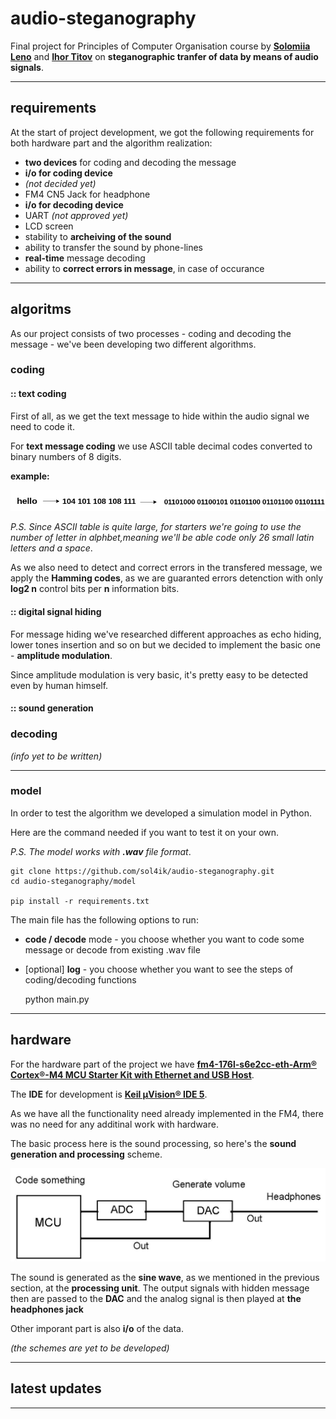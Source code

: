 # audio-steganography
Final project for Principles of Computer Organisation course by **[Solomiia Leno](https://github.com/sol4ik)** and **[Ihor Titov](https://github.com/lurak)** on **steganographic tranfer of data by means of audio signals**.

---
## requirements
At the start of project development, we got the following requirements for both hardware part and the algorithm realization:
* **two devices** for coding and decoding the message
 * **i/o for coding device**
  * *(not decided yet)*
  * FM4 CN5 Jack for headphone
 * **i/o for decoding device**
  * UART *(not approved yet)*
  * LCD screen
* stability to **archeiving of the sound**
* ability to transfer the sound by phone-lines
* **real-time** message decoding
* ability to **correct errors in message**, in case of occurance
---

## algoritms
As our project consists of two processes - coding and decoding the message - we've been developing two different algorithms.

### coding
#### :: text coding
First of all, as we get the text message to hide within the audio signal we need to code it.

For **text message coding** we use ASCII table decimal codes converted to binary numbers of 8 digits. 

**example:**

![text coding](https://github.com/sol4ik/audio-steganography/blob/master/pics/text_coding.png)

*P.S. Since ASCII table is quite large, for starters we're going to use the number of letter in alphbet,meaning we'll be able code only 26 small latin letters and a space*.

As we also need to detect and correct errors in the transfered message, we apply the **Hamming codes**, as we are guaranted errors detenction with only **log2 n** control bits per **n** information bits. 

#### :: digital signal hiding
For message hiding we've researched different approaches as echo hiding, lower tones insertion and so on but we decided to implement the basic one - **amplitude modulation**.

Since amplitude modulation is very basic, it's pretty easy to be detected even by human himself.

#### :: sound generation

### decoding
*(info yet to be written)*

---
### model
In order to test the algorithm we developed a simulation model in Python.

Here are the command needed if you want to test it on your own.

*P.S. The model works with **.wav** file format*.

    git clone https://github.com/sol4ik/audio-steganography.git
    cd audio-steganography/model
    
    pip install -r requirements.txt
    
The main file has the following options to run:
* **code / decode** mode - you choose whether you want to code some message or decode from existing .wav file
* [optional] **log** - you choose whether you want to see the steps of coding/decoding functions

     python main.py

---
## hardware
For the hardware part of the project we have **[fm4-176l-s6e2cc-eth-Arm® Cortex®-M4 MCU Starter Kit with Ethernet and USB Host](https://www.cypress.com/documentation/development-kitsboards/sk-fm4-176l-s6e2cc-fm4-family-quick-start-guide)**. 

The **IDE** for development is **[Keil µVision® IDE 5](http://www2.keil.com/mdk5/uvision/)**.

As we have all the functionality need already implemented in the FM4, there was no need for any additinal work with hardware.

The basic process here is the sound processing, so here's the **sound generation and processing** scheme.

![sound generation scheme](https://github.com/sol4ik/audio-steganography/blob/master/pics/sound_generation.jpg)

The sound is generated as the **sine wave**, as we mentioned in the previous section, at the **processing unit**. The output signals with hidden message then are passed to the **DAC** and the analog signal is then played at **the headphones jack**

Other imporant part is also **i/o** of the data.

*(the schemes are yet to be developed)*

---
## latest updates


---

